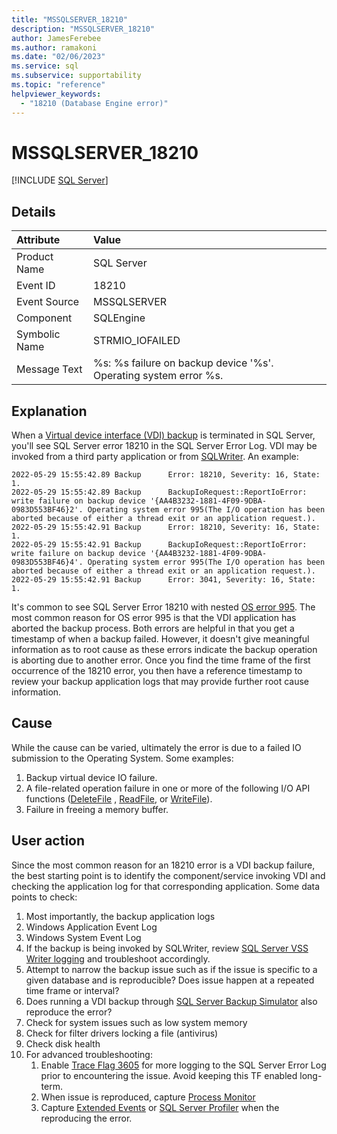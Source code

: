 ```yaml
---
title: "MSSQLSERVER_18210"
description: "MSSQLSERVER_18210"
author: JamesFerebee
ms.author: ramakoni
ms.date: "02/06/2023"
ms.service: sql
ms.subservice: supportability
ms.topic: "reference"
helpviewer_keywords:
  - "18210 (Database Engine error)"
---
```

# MSSQLSERVER_18210
 [!INCLUDE [SQL Server](../../includes/applies-to-version/sqlserver.md)]
  
## Details  
  
| Attribute | Value |  
| :-------- | :---- |  
|Product Name|SQL Server|  
|Event ID|18210|  
|Event Source|MSSQLSERVER|  
|Component|SQLEngine|  
|Symbolic Name|STRMIO_IOFAILED|  
|Message Text|%s: %s failure on backup device '%s'. Operating system error %s.|  
  

## Explanation  

When a [Virtual device interface (VDI) backup](../backup-restore/vdi-reference/reference-virtual-device-interface.md) is terminated in SQL Server, you'll see SQL Server error 18210 in the SQL Server Error Log. VDI may be invoked from a third party application or from [SQLWriter](../../database-engine/configure-windows/sql-writer-service.md). An example:

 ```Output
 2022-05-29 15:55:42.89 Backup      Error: 18210, Severity: 16, State: 1.
 2022-05-29 15:55:42.89 Backup      BackupIoRequest::ReportIoError: write failure on backup device '{AA4B3232-1881-4F09-9DBA-0983D553BF46}2'. Operating system error 995(The I/O operation has been aborted because of either a thread exit or an application request.).
 2022-05-29 15:55:42.91 Backup      Error: 18210, Severity: 16, State: 1.
 2022-05-29 15:55:42.91 Backup      BackupIoRequest::ReportIoError: write failure on backup device '{AA4B3232-1881-4F09-9DBA-0983D553BF46}4'. Operating system error 995(The I/O operation has been aborted because of either a thread exit or an application request.).
 2022-05-29 15:55:42.91 Backup      Error: 3041, Severity: 16, State: 1.
 ```

It's common to see SQL Server Error 18210 with nested [OS error 995](/windows/win32/debug/system-error-codes--500-999-). The most common reason for OS error 995 is that the VDI application has aborted the backup process. Both errors are helpful in that you get a timestamp of when a backup failed. However, it doesn't give meaningful information as to root cause as these errors indicate the backup operation is aborting due to another error. Once you find the time frame of the first occurrence of the 18210 error, you then have a reference timestamp to review your backup application logs that may provide further root cause information.


## Cause

While the cause can be varied, ultimately the error is due to a failed IO submission to the Operating System. Some examples:

1. Backup virtual device IO failure.
1. A file-related operation failure in one or more of the following I/O API functions ([DeleteFile](/windows/win32/api/fileapi/nf-fileapi-deletefilea) , [ReadFile](/windows/win32/api/fileapi/nf-fileapi-readfile), or [WriteFile](/windows/win32/api/fileapi/nf-fileapi-writefile)).
1. Failure in freeing a memory buffer.


## User action  

Since the most common reason for an 18210 error is a VDI backup failure, the best starting point is to identify the component/service invoking VDI and checking the application log for that corresponding application. Some data points to check:

1. Most importantly, the backup application logs
1. Windows Application Event Log
1. Windows System Event Log
1. If the backup is being invoked by SQLWriter, review [SQL Server VSS Writer logging](../backup-restore/sql-server-vss-writer-logging.md) and troubleshoot accordingly.
1. Attempt to narrow the backup issue such as if the issue is specific to a given database and is reproducible? Does issue happen at a repeated time frame or interval?
1. Does running a VDI backup through [SQL Server Backup Simulator](https://github.com/microsoft/tigertoolbox/releases/tag/v2.0.0) also reproduce the error?
1. Check for system issues such as low system memory
1. Check for filter drivers locking a file (antivirus)
1. Check disk health
1. For advanced troubleshooting:
    1. Enable [Trace Flag 3605](../../t-sql/database-console-commands/dbcc-traceon-trace-flags-transact-sql.md) for more logging to the SQL Server Error Log prior to encountering the issue. Avoid keeping this TF enabled long-term.
    1. When issue is reproduced, capture [Process Monitor](/sysinternals/downloads/procmon)
    1. Capture [Extended Events](../extended-events/extended-events.md) or [SQL Server Profiler](../../tools/sql-server-profiler/sql-server-profiler.md) when the reproducing the error.
